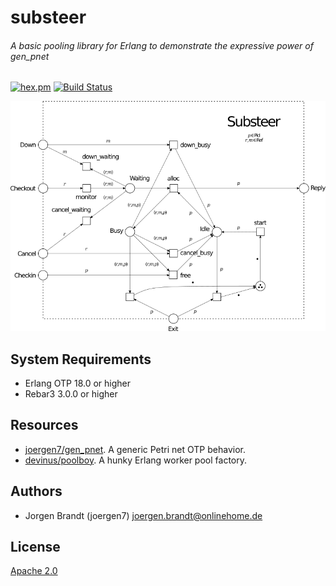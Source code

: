 # substeer
###### A basic pooling library for Erlang to demonstrate the expressive power of gen_pnet

[![hex.pm](https://img.shields.io/hexpm/v/gen_pnet.svg?style=flat-square)](https://hex.pm/packages/substeer) [![Build Status](https://travis-ci.org/joergen7/substeer.svg?branch=master)](https://travis-ci.org/joergen7/substeer)


![substeer Petri net model](priv/substeer_pnet.png)

## System Requirements

- Erlang OTP 18.0 or higher
- Rebar3 3.0.0 or higher

## Resources

- [joergen7/gen_pnet](https://github.com/joergen7/gen_pnet). A generic Petri net OTP behavior.
- [devinus/poolboy](https://github.com/devinus/poolboy). A hunky Erlang worker pool factory.

## Authors

- Jorgen Brandt (joergen7) [joergen.brandt@onlinehome.de](mailto:joergen.brandt@onlinehome.de)

## License

[Apache 2.0](https://www.apache.org/licenses/LICENSE-2.0.html)